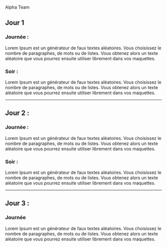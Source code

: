  Alpha Team

## Jour 1 

### Journée : 

Lorem Ipsum est un générateur de faux textes aléatoires. Vous choisissez le nombre de paragraphes, de mots ou de listes. Vous obtenez alors un texte aléatoire que vous pourrez ensuite utiliser librement dans vos maquettes.

### Soir : 

Lorem Ipsum est un générateur de faux textes aléatoires. Vous choisissez le nombre de paragraphes, de mots ou de listes. Vous obtenez alors un texte aléatoire que vous pourrez ensuite utiliser librement dans vos maquettes.

-----------------

## Jour 2 :

### Journée :
Lorem Ipsum est un générateur de faux textes aléatoires. Vous choisissez le nombre de paragraphes, de mots ou de listes. Vous obtenez alors un texte aléatoire que vous pourrez ensuite utiliser librement dans vos maquettes.

### Soir : 

Lorem Ipsum est un générateur de faux textes aléatoires. Vous choisissez le nombre de paragraphes, de mots ou de listes. Vous obtenez alors un texte aléatoire que vous pourrez ensuite utiliser librement dans vos maquettes.

-----------------

## Jour 3 :

### Journée 
Lorem Ipsum est un générateur de faux textes aléatoires. Vous choisissez le nombre de paragraphes, de mots ou de listes. Vous obtenez alors un texte aléatoire que vous pourrez ensuite utiliser librement dans vos maquettes.
